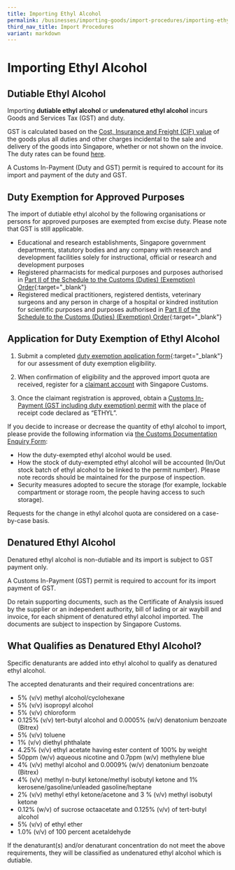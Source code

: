 ```yaml
---
title: Importing Ethyl Alcohol
permalink: /businesses/importing-goods/import-procedures/importing-ethyl-alcohol/
third_nav_title: Import Procedures
variant: markdown
---
```

# Importing Ethyl Alcohol

## Dutiable Ethyl Alcohol

Importing  **dutiable ethyl alcohol**  or  **undenatured ethyl alcohol**  incurs Goods and Services Tax (GST) and duty.

GST is calculated based on the [Cost, Insurance and Freight (CIF) value](/businesses/valuation-duties-taxes-fees/establishing-customs-value-for-imports) of the goods plus all duties and other charges incidental to the sale and delivery of the goods into Singapore, whether or not shown on the invoice. The duty rates can be found [here](/businesses/valuation-duties-taxes-and-fees/duties-and-dutiable-goods).

A Customs In-Payment (Duty and GST) permit is required to account for its import and payment of the duty and GST.

## Duty Exemption for Approved Purposes

The import of dutiable ethyl alcohol by the following organisations or persons for approved purposes are exempted from excise duty. Please note that GST is still applicable.

-   Educational and research establishments, Singapore government departments, statutory bodies and any company with research and development facilities solely for instructional, official or research and development purposes
-   Registered pharmacists for medical purposes and purposes authorised in  [Part II of the Schedule to the Customs (Duties) (Exemption) Order](https://sso.agc.gov.sg/SL/CA1960-OR5?DocDate=20121228){:target="_blank"}
-   Registered medical practitioners, registered dentists, veterinary surgeons and any person in charge of a hospital or kindred institution for scientific purposes and purposes authorised in  [Part II of the Schedule to the Customs (Duties) (Exemption) Order](https://sso.agc.gov.sg/SL/CA1960-OR5?DocDate=20121228){:target="_blank"}

## Application for Duty Exemption of Ethyl Alcohol

1) Submit a completed  [duty exemption application form](https://form.gov.sg/#!/5ef564974cb2d20012590cb1){:target="_blank"}  for our assessment of duty exemption eligibility.

2) When confirmation of eligibility and the approved import quota are received, register for a  [claimant account](/businesses/new-traders-and-registration-services/registration-services/register-claimants) with Singapore Customs.

3) Once the claimant registration is approved, obtain a  [Customs In-Payment (GST including duty exemption) permit](/businesses/importing-goods/import-procedures/types-of-import-permits) with the place of receipt code declared as “ETHYL”.

If you decide to increase or decrease the quantity of ethyl alcohol to import, please provide the following information via  [the Customs Documentation Enquiry Form](https://go.gov.sg/customs-doc):

-   How the duty-exempted ethyl alcohol would be used.
-   How the stock of duty-exempted ethyl alcohol will be accounted (In/Out stock batch of ethyl alcohol to be linked to the permit number). Please note records should be maintained for the purpose of inspection.
-   Security measures adopted to secure the storage (for example, lockable compartment or storage room, the people having access to such storage).

Requests for the change in ethyl alcohol quota are considered on a case-by-case basis.

## Denatured Ethyl Alcohol

Denatured ethyl alcohol is non-dutiable and its import is subject to GST payment only.

A Customs In-Payment (GST) permit is required to account for its import payment of GST.

Do retain supporting documents, such as the Certificate of Analysis issued by the supplier or an independent authority, bill of lading or air waybill and invoice, for each shipment of denatured ethyl alcohol imported. The documents are subject to inspection by Singapore Customs.

## What Qualifies as Denatured Ethyl Alcohol?

Specific denaturants are added into ethyl alcohol to qualify as denatured ethyl alcohol.

The accepted denaturants and their required concentrations are:

-   5% (v/v) methyl alcohol/cyclohexane
-   5% (v/v) isopropyl alcohol
-   5% (v/v) chloroform
-   0.125% (v/v) tert-butyl alcohol and 0.0005% (w/v) denatonium benzoate (Bitrex)
-   5% (v/v) toluene
-   1% (v/v) diethyl phthalate
-   4.25% (v/v) ethyl acetate having ester content of 100% by weight
-   50ppm (w/v) aqueous nicotine and 0.7ppm (w/v) methylene blue
-   4% (v/v) methyl alcohol and 0.0009% (w/v) denatonium benzoate (Bitrex)
-   4% (v/v) methyl n-butyl ketone/methyl isobutyl ketone and 1% kerosene/gasoline/unleaded gasoline/heptane
-   2% (v/v) methyl ethyl ketone/acetone and 3 % (v/v) methyl isobutyl ketone
-   0.12% (w/v) of sucrose octaacetate and 0.125% (v/v) of tert-butyl alcohol 
-   5% (v/v) of ethyl ether 
-   1.0% (v/v) of 100 percent acetaldehyde 

If the denaturant(s) and/or denaturant concentration do not meet the above requirements, they will be classified as undenatured ethyl alcohol which is dutiable.